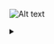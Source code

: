 ![Alt text](https://g.gravizo.com/source/custom_mark10?https%3A%2F%2Fraw.githubusercontent.com%2Ffreakhill%2Fsteve%2Fmaster%2FREADME.md)
<details> 
<summary></summary>
custom_mark10
digraph steve {
    rankdir=LR;
    size="8,5"
    node [shape = doublecircle]; Neutral PKB LWV RWV ALB SWY DCK FLK DOWN;
    node [shape = circle];

    // stances
    //subgraph clusterFromNeutral {
    //    rank = same; Neutral; PKB; LWV; RWV; ALB; SWY; DCK; FLK;
    //}

    // switch to stances
    Neutral -> PKB [ label = "f3+4" ];
    Neutral -> LWV [ label = "3" ];
    Neutral -> RWV [ label = "4" ];
    Neutral -> ALB [ label = "3+4" ];
    Neutral -> SWY [ label = "b3 or b4" ];
    Neutral -> DCK [ label = "f3 or f4" ];
    Neutral -> FLK [ label = "b3+4" ];

    // from neutral stance!
    "b+1" [ label "b+1 (i13)" ];
    "qcf+1" [ label "qcf+1 (i16)" ];
    "df+1,2~1" [ label "df+1,2~1 (i13)" ];
    "1,2,1" [ label "1,2,1 (i10)" ];
    "1,d+1" [ label "1,d+1 (i10)" ];
    "1,1,d+1" [ label "1,1,d+1 (i10)" ];
    "2,1" [ label "2,1 (i12)" ];
    "f+2,1" [ label "f+2,1 (i21)" ];
    Neutral -> "b+1";
    Neutral -> "qcf+1";
    Neutral -> "df+1,2~1";
    Neutral -> "1,2,1";
    Neutral -> "1,d+1",
    Neutral -> "1,1,d+1";
    Neutral -> "2,1";
    Neutral -> "f+2,1";
    "b+1" -> FLK [ label = "b -1/+9/CS" ];
    "qcf+1" -> FLK [ label = "b -3/KND/KND" ];
    "df+1,2~1" -> FLK [ label = "b 0/+4/CS" ];
    "1,2,1" -> FLK [ label = "b -1/+5/+5" ];
    "1,d+1" -> FLK [ label = "b 0/+6/+11" ];
    "1,1,d+1" -> FLK [ label = "b 0/+6/+11" ];
    "2,1" -> FLK [ label = "b +3/+14GB/+14" ];
    "f+2,1" -> FLK [ label = "b +1/+5/+5" ];
    
    // from LWV
    "LWV 1,f+1,1" [ label = "1,f+1,1 (i23)";
    LWV -> "LWV 1,f+1,1";
    "LWV 1,f+1,1" -> FLK [ label = "b +4/+8/CS" ];
    
    // from PAB
    "PAB b+1,1,2,1" [ label = "b+1,1,2,1 (i18)" ];
    PAB -> "PAB b+1,1,2,1";
    "PAB b+1,1,2,1" -> FLK [ label = "b -3/KND/KND" ];
    
    // from FLK
    "FLK 1" [ label = "1 (i12)" ];
    "FLK 1,1" [ label = "1,1 (i12)" ];
    "FLK 1,1,1" [ label = "1,1,1 (i12)" ];
    "FLK 1,d+1" [ label = "1,d+1 (i12) high,(d)high 0/KND/CS" ];
    "FLK 1,f+1" [ label = "1,f+1 (i12) high,(d)mid -5/0/KND" ];
    "FLK b+2" [ label = "b+2 (i19) pc8~13 -10/KND/KND high, right-steppable" ];
    "FLK 2" [ label = "2 (i23) 0/KND/KND" ];
    FLK -> "FLK 1";
    FLK -> "FLK 1,1";
    FLK -> "FLK 1,1,1";
    FLK -> "FLK 1,d+1";
    FLK -> "FLK 1,d+1";
    FLK -> "FLK 1,f+1";
    FLK -> "FLK b+2";
    FLK -> "FLK 2";
    "FLK 1,d+1" -> { "DMG db+2"; "DMG f,F+2"; };
    "FLK 1" -> FLK [ label = "b -1/+10/+10" ];
    "FLK 1,1" -> FLK [ label = "b -3/+5/+5" ];
    "FLK 1,1,1" -> FLK [ label = "b -4/+4/+4" ];
    "FLK 1" -> ALB [ label = "b+3+4" ];
    "FLK 1" -> "ALB 2" [ label = "b+3+4,2 CH combo" ];
    "FLK 1,1" -> ALB [ label = "b+3+4" ];
    "FLK 1,1,1" -> ALB [ label = "b+3+4" ];
    "FLK 1,f+1" -> "DMG f,F+2" [ label = "on 2nd hit CH" ];
    "FLK b+2" -> "DMG f,F+2" [ label = "on hit" ];
    "FLK b+2" -> "DMG FLK b+2";
    "FLK 2" -> "DMG db+2";
    // from ALB
    "ALB 2" [ label = "2" ];
    
    // ==============================================
    // GUARANTEED DAMAGE!
    // ==============================================
    node [ shape = rectangle ];
    "DMG db+2" [ label = "db+2" ];
    "DMG f,F+2" [ label = "f,F+2 (floor breaks)" ];
    
    // ==============================================
    // COMBOS!
    // ==============================================
    node [ shape = doublerectangle ];
    "DMG FLK b+2" [ label = "FLK b+2, DCK1+2,2,b+3+4~db~n,1 (iWS1) f+1,1~b (FLK), DCKf+2 S! (<- extended duck and dash) df+1+2" ];
}
custom_mark10
</details>

